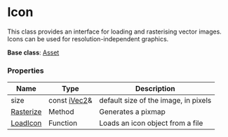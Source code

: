 # Icon #

This class provides an interface for loading and rasterising vector images. Icons can be used for resolution-independent graphics.

**Base class**: [Asset](Asset.md)

### Properties ###

| Name | Type | Description |
| ----- | ----- | ----- |
| size | const [iVec2](iVec2.md)&  | default size of the image, in pixels |
| [Rasterize](Icon_Rasterize.md) | Method | Generates a pixmap |
| [LoadIcon](LoadIcon.md) | Function | Loads an icon object from a file |